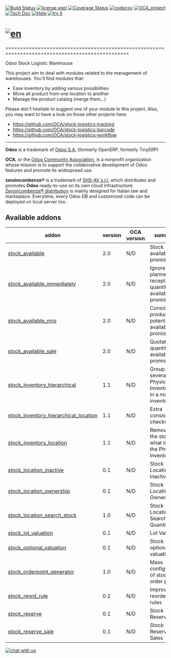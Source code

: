 [![Build Status](https://travis-ci.org/zeroincombenze/stock-logistics-warehouse.svg?branch=7.0)](https://travis-ci.org/zeroincombenze/stock-logistics-warehouse)
[![license agpl](https://img.shields.io/badge/licence-AGPL--3-blue.svg)](http://www.gnu.org/licenses/agpl-3.0.html)
[![Coverage Status](https://coveralls.io/repos/github/zeroincombenze/stock-logistics-warehouse/badge.svg?branch=7.0)](https://coveralls.io/github/zeroincombenze/stock-logistics-warehouse?branch=7.0)
[![codecov](https://codecov.io/gh/zeroincombenze/stock-logistics-warehouse/branch/7.0/graph/badge.svg)](https://codecov.io/gh/zeroincombenze/stock-logistics-warehouse/branch/7.0)
[![OCA_project](http://www.zeroincombenze.it/wp-content/uploads/ci-ct/prd/button-oca-7.svg)](https://github.com/OCA/stock-logistics-warehouse/tree/7.0)
[![Tech Doc](http://www.zeroincombenze.it/wp-content/uploads/ci-ct/prd/button-docs-7.svg)](http://wiki.zeroincombenze.org/en/Odoo/7.0/dev)
[![Help](http://www.zeroincombenze.it/wp-content/uploads/ci-ct/prd/button-help-7.svg)](http://wiki.zeroincombenze.org/en/Odoo/7.0/man/LO)
[![try it](http://www.zeroincombenze.it/wp-content/uploads/ci-ct/prd/button-try-it-7.svg)](http://erp7.zeroincombenze.it)


[![en](http://www.shs-av.com/wp-content/en_US.png)](http://wiki.zeroincombenze.org/it/Odoo/7.0/man)
================================================================================================
================================================================================================

Odoo Stock Logistic Warehouse


This project aim to deal with modules related to the management of warehouses. You'll find modules that:

 - Ease inventory by adding various possibilities
 - Move all product from one location to another
 - Manage the product catalog (merge them,..)

Please don't hesitate to suggest one of your module to this project. Also, you may want to have a look on those other projects here:

 - https://github.com/OCA/stock-logistics-tracking
 - https://github.com/OCA/stock-logistics-barcode
 - https://github.com/OCA/stock-logistics-workflow

[//]: # (copyright)

----

**Odoo** is a trademark of [Odoo S.A.](https://www.odoo.com/) (formerly OpenERP, formerly TinyERP)

**OCA**, or the [Odoo Community Association](http://odoo-community.org/), is a nonprofit organization whose
mission is to support the collaborative development of Odoo features and
promote its widespread use.

**zeroincombenze®** is a trademark of [SHS-AV s.r.l.](http://www.shs-av.com/)
which distributes and promotes **Odoo** ready-to-use on its own cloud infrastructure.
[Zeroincombenze® distribution](http://wiki.zeroincombenze.org/en/Odoo)
is mainly designed for Italian law and markeplace.
Everytime, every Odoo DB and customized code can be deployed on local server too.

[//]: # (end copyright)
[//]: # (addons)


Available addons
----------------
addon | version | OCA version | summary
--- | --- | --- | ---
[stock_available](stock_available/) | 2.0 |  N/D  | Stock available to promise
[stock_available_immediately](stock_available_immediately/) | 2.0 |  N/D  | Ignore planned receptions in quantity available to promise
[stock_available_mrp](stock_available_mrp/) | 2.0 |  N/D  | Consider the production potential is available to promise
[stock_available_sale](stock_available_sale/) | 2.0 |  N/D  | Quotations in quantity available to promise
[stock_inventory_hierarchical](stock_inventory_hierarchical/) | 1.1 |  N/D  | Group several Physical Inventories in a master inventory
[stock_inventory_hierarchical_location](stock_inventory_hierarchical_location/) | 1.1 |  N/D  | Extra consistency checks
[stock_inventory_location](stock_inventory_location/) | 1.1 |  N/D  | Remove from the stock what is not in the Physical Inventory.
[stock_location_inactive](stock_location_inactive/) | 0.1 |  N/D  | Stock Location Inactive
[stock_location_ownership](stock_location_ownership/) | 0.1 |  N/D  | Stock Location Ownership
[stock_location_search_stock](stock_location_search_stock/) | 1.0 |  N/D  | Stock Location Search Stock Quantities
[stock_lot_valuation](stock_lot_valuation/) | 0.1 |  N/D  | Lot Valuation
[stock_optional_valuation](stock_optional_valuation/) | 0.1 |  N/D  | Stock optional valuation
[stock_orderpoint_generator](stock_orderpoint_generator/) | 1.0 |  N/D  | Mass configuration of stock order points
[stock_reord_rule](stock_reord_rule/) | 0.2 |  N/D  | Improved reordering rules
[stock_reserve](stock_reserve/) | 0.1 |  N/D  | Stock Reserve
[stock_reserve_sale](stock_reserve_sale/) | 0.1 |  N/D  | Stock Reserve Sales

[//]: # (end addons)

[![chat with us](https://www.shs-av.com/wp-content/chat_with_us.gif)](https://tawk.to/85d4f6e06e68dd4e358797643fe5ee67540e408b)
